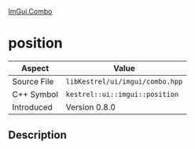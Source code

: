 [ImGui.Combo](index.md)
# position
| Aspect | Value |
| --- | --- |
| Source File | `libKestrel/ui/imgui/combo.hpp` |
| C++ Symbol | `kestrel::ui::imgui::position` |
| Introduced | Version 0.8.0 |
## Description
